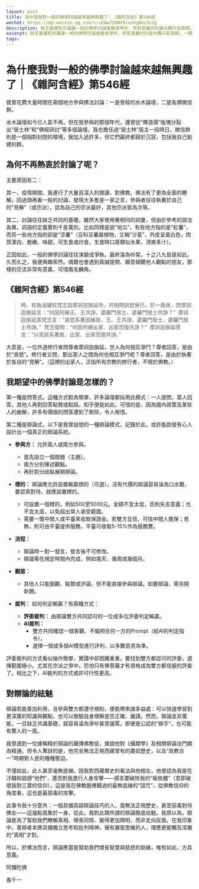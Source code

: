 ```yaml
---
layout: post
title: 為什麼我對一般的佛學討論越來越無興趣了｜《雜阿含經》第546經
wechat: https://mp.weixin.qq.com/s/uEWw72ONV9ivohgAbo3LUg 
description: 缺乏基礎和共識讓一般的佛學討論會變成爭吵，而有意義的討論大概只有兩類，一類是問答，另一類是有規則下的辯論
excerpt: 缺乏基礎和共識讓一般的佛學討論會變成爭吵，而有意義的討論大概只有兩類，一類是問答，另一類是有規則下的辯論
tags: 
---
```


# 為什麼我對一般的佛學討論越來越無興趣了｜《雜阿含經》第546經

我曾花費大量時間在兩個地方參與佛法討論：一是曾經的水木論壇，二是各類微信群。

水木論壇如今已人氣不再，但在我參與的那個年代，還曾從“釋道儒”版塊分裂出“居士林”和“佛經研討”等多個論壇，我也擔任過“居士林”版主一段時日。微信群則是一個相對封閉的環境，我加入過許多，但它們最終都歸於沉寂，包括我自己創建的群。

## 為何不再熱衷於討論了呢？

主要原因有二：

其一，疫情期間，我進行了大量且深入的閱讀，對佛教、佛法有了更為全面的瞭解。回過頭再看一般的討論，發現大多隻是一家之言，參與者往往執著於自己的“見解”（或宗派），認為自己的宗派最好，其他宗派皆為次等。

其二，討論往往缺乏共同的基礎。雖然大家使用著相同的詞彙，但由於參考的說法各異，詞語的定義實則千差萬別。比如同樣是說“地瓜”，有些地方指的是“紅薯”，而另一些地方指的卻是“涼薯”（豆科豆薯屬植物，又稱“沙葛”，外皮呈黃白色，肉質潔白、脆嫩、味甜，可生食或炒食，生食時口感類似水果，清爽多汁）。

正因如此，一般的佛學討論往往演變成爭執，最終淪為吵架，十之八九皆是如此。久而久之，我便興趣索然。偶爾也會遇到真誠提問、願意傾聽他人觀點的朋友，那樣的交流非常有意義，可惜鳳毛麟角。

## 《雜阿含經》第546經

> 時，有執澡罐杖梵志詣摩訶迦旃延所，共相問訊慰勞已，於一面坐，問摩訶迦旃延言：“何因何緣王、王共諍，婆羅門居士、婆羅門居士共諍？” 
> 摩訶迦旃延答梵志言：“貪慾系著因緣故，王、王共諍，婆羅門居士、婆羅門居士共諍。” 
> 梵志復問：“何因何緣出家、出家而復共諍？” 
> 摩訶迦旃延答言：“以見欲系著故，出家、出家而復共諍。” 

大意是，一位外道修行者問尊者摩訶迦旃延，世人為何相互爭鬥？尊者回答，是由於“貪慾”。修行者又問，那出家人之間為何也相互爭鬥呢？尊者回答，是由於執著於各自的“見解”。（這裡的出家人，泛指所有宗教的修行者，不限於佛教。）

## 我期望中的佛學討論是怎樣的？

第一種是問答式。這種方式較為簡單，許多論壇都採用此模式：一人提問，眾人回答，其他人再對回答點贊或點踩。知乎便是如此。可惜的是，因為國內政策及某些人的曲解，許多有價值的問答遭到了刪除，令人惋惜。

第二種是辯論式。以下是我曾設想的一種辯論模式，記錄於此，或許能啟發有心人設計出一個真正的辯論系統。

* **參與方：** 允許兩人或兩方參與。
    * 首先設立一個辯題（主題）。
    * 兩方分別陳述觀點。
    * 再針對分歧點展開辯論。

* **標的：** 辯論應允許設置輸贏標的（可選）。沒有代價的辯論容易淪為口水戰，要認真對待，就應設置標的。
    * 可設置一個標的，例如500至5000元。金額不宜太低，否則失去意義；也不宜太高，以免超出常人承受範圍。
    * 需要一箇中間人或平臺來收取保證金。若雙方互信，可找中間人擔保；若無，則可由平臺提供服務，平臺可收取5-15%作為服務費。

* **流程：**
    * 辯論時一對一發言，發言後不可修改。
    * 辯論需在規定時間內完成，例如幾天、幾周或幾個月。

* **觀眾：**
    * 其他人只能圍觀、點贊或評論，但不能直接參與辯論。如要辯論，需另開新題。

* **裁判：** 如何判定輸贏？有兩種方式：
    * **評委裁判：** 由辯論雙方共同認可的一位或多位評委判定輸贏。
    * **AI裁判：**
        * 雙方共同確認一個客觀、不偏袒任何一方的Prompt（給AI的判定指令）。
        * 選擇一個或多個AI模型進行評判，以多數意見為準。

評委裁判的方式看似操作簡單，實踐中卻困難重重。要找到雙方都認可的評委，選擇範圍極小。尤其在宗派之爭中，恐怕只有佛菩薩才有資格成為雙方都信服的評委了。相比之下，AI裁判的方式或許可行性更高。

## 對辯論的祛魅

辯論若能善加利用，且參與雙方都遵守規則，便能帶來諸多益處：可以快速學習到更深廣的知識與觀點，也可以檢驗自身理解是否正確、嚴謹。然而，辯論並非萬能，一旦缺乏共識基礎，就容易淪為爭吵甚至謾罵。即便是公認的“辯手”，也可能有驚人的一面。

我曾遇到一位據稱精於辯論的藏傳佛教徒，據說他對《攝類學》及相關辯論法門頗為精通。但令人驚訝的是，他完全無法正視西藏曾有的農奴歷史，以及“政教合一”時期對人民的種種壓迫。

不僅如此，此人甚至毫無底線。因我對西藏曆史的看法與他相左，他便認為我是在汙衊和毀謗“他們”，進而對我進行人身攻擊——揚言要破除我的“皈依體”（意即破壞我對三寶的信仰）。這是我在佛教圈裡聽過的最無底線的“詛咒”，從佛教信仰的角度看，這也是最惡毒的攻擊。

此事令我十分意外：一個具備高超辯論技巧的人，竟無法正視歷史，甚至惡毒對待佛友——這幾點竟集於一身。從此，我對此類所謂的辯論徹底祛魅。我原以為，辯論是為了幫助我們瞭解真相、增長同情、變得更加開明，而非走向反面。在我印象中，善辯者本應具備獨立思考和批判精神，擁有嚴密思維的人，理應更能觸及深層的“真相”才對。

所以，於佛法而言，辯論應當是幫助我們增長智慧與慈悲的助緣，唯有如此，方具意義。

阿彌陀佛

愚千一